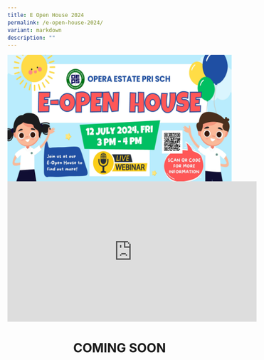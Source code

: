 ```yaml
---
title: E Open House 2024
permalink: /e-open-house-2024/
variant: markdown
description: ""
---
```

<img align="center" src="/images/openhouse24.jpg">

<center><iframe allowfullscreen="" allow="accelerometer; autoplay; clipboard-write; encrypted-media; gyroscope; picture-in-picture; web-share" frameborder="0" title="YouTube video player" src="https://www.youtube.com/embed/dBEWw4LmJkc?si=RuOQEVKi_HtR5t4y" height="315" width="560"></iframe>

<h1><center><b>COMING SOON<b></b></b></center></h1>

</center>